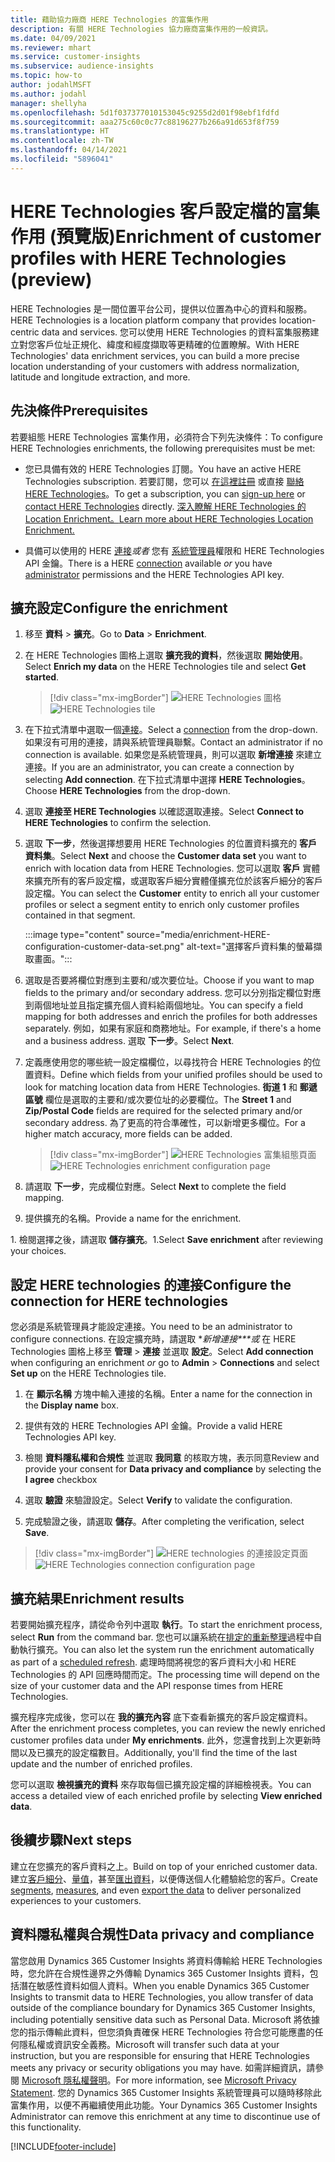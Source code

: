 ```yaml
---
title: 藉助協力廠商 HERE Technologies 的富集作用
description: 有關 HERE Technologies 協力廠商富集作用的一般資訊。
ms.date: 04/09/2021
ms.reviewer: mhart
ms.service: customer-insights
ms.subservice: audience-insights
ms.topic: how-to
author: jodahlMSFT
ms.author: jodahl
manager: shellyha
ms.openlocfilehash: 5d1f037377010153045c9255d2d01f98ebf1fdfd
ms.sourcegitcommit: aaa275c60c0c77c88196277b266a91d653f8f759
ms.translationtype: HT
ms.contentlocale: zh-TW
ms.lasthandoff: 04/14/2021
ms.locfileid: "5896041"
---
```

# <a name="enrichment-of-customer-profiles-with-here-technologies-preview"></a><span data-ttu-id="8bfe3-103">HERE Technologies 客戶設定檔的富集作用 (預覽版)</span><span class="sxs-lookup"><span data-stu-id="8bfe3-103">Enrichment of customer profiles with HERE Technologies (preview)</span></span>

<span data-ttu-id="8bfe3-104">HERE Technologies 是一間位置平台公司，提供以位置為中心的資料和服務。</span><span class="sxs-lookup"><span data-stu-id="8bfe3-104">HERE Technologies is a location platform company that provides location-centric data and services.</span></span> <span data-ttu-id="8bfe3-105">您可以使用 HERE Technologies 的資料富集服務建立對您客戶位址正規化、緯度和經度擷取等更精確的位置瞭解。</span><span class="sxs-lookup"><span data-stu-id="8bfe3-105">With HERE Technologies' data enrichment services, you can build a more precise location understanding of your customers with address normalization, latitude and longitude extraction, and more.</span></span>

## <a name="prerequisites"></a><span data-ttu-id="8bfe3-106">先決條件</span><span class="sxs-lookup"><span data-stu-id="8bfe3-106">Prerequisites</span></span>

<span data-ttu-id="8bfe3-107">若要組態 HERE Technologies 富集作用，必須符合下列先決條件：</span><span class="sxs-lookup"><span data-stu-id="8bfe3-107">To configure HERE Technologies enrichments, the following prerequisites must be met:</span></span>

- <span data-ttu-id="8bfe3-108">您已具備有效的 HERE Technologies 訂閱。</span><span class="sxs-lookup"><span data-stu-id="8bfe3-108">You have an active HERE Technologies subscription.</span></span> <span data-ttu-id="8bfe3-109">若要訂閱，您可以 [在這裡註冊](https://developer.here.com/sign-up?utm_medium=referral&utm_source=Microsoft-Dynamics-CI&create=Freemium-Basic) 或直接 [聯絡 HERE Technologies](https://developer.here.com/help?utm_medium=referral&utm_source=Microsoft-Dynamics-CI#how-can-we-help-you)。</span><span class="sxs-lookup"><span data-stu-id="8bfe3-109">To get a subscription, you can [sign-up here](https://developer.here.com/sign-up?utm_medium=referral&utm_source=Microsoft-Dynamics-CI&create=Freemium-Basic) or [contact HERE Technologies](https://developer.here.com/help?utm_medium=referral&utm_source=Microsoft-Dynamics-CI#how-can-we-help-you) directly.</span></span> [<span data-ttu-id="8bfe3-110">深入瞭解 HERE Technologies 的 Location Enrichment。</span><span class="sxs-lookup"><span data-stu-id="8bfe3-110">Learn more about HERE Technologies Location Enrichment.</span></span>](https://developer.here.com/location-enrichment?cid=Dev-MicrosoftDynamics-DB-0-Dev-&utm_source=MicrosoftDynamics&utm_medium=referral&utm_campaign=Online_Dev_ReferralMicrosoft)

- <span data-ttu-id="8bfe3-111">具備可以使用的 HERE [連接](connections.md)*或者* 您有 [系統管理員](permissions.md#administrator)權限和 HERE Technologies API 金鑰。</span><span class="sxs-lookup"><span data-stu-id="8bfe3-111">There is a HERE [connection](connections.md) available *or* you have [administrator](permissions.md#administrator) permissions and the HERE Technologies API key.</span></span>

## <a name="configure-the-enrichment"></a><span data-ttu-id="8bfe3-112">擴充設定</span><span class="sxs-lookup"><span data-stu-id="8bfe3-112">Configure the enrichment</span></span>

1. <span data-ttu-id="8bfe3-113">移至 **資料** > **擴充**。</span><span class="sxs-lookup"><span data-stu-id="8bfe3-113">Go to **Data** > **Enrichment**.</span></span> 

1. <span data-ttu-id="8bfe3-114">在 HERE Technologies 圖格上選取 **擴充我的資料**，然後選取 **開始使用**。</span><span class="sxs-lookup"><span data-stu-id="8bfe3-114">Select **Enrich my data** on the HERE Technologies tile and select **Get started**.</span></span>

   > [!div class="mx-imgBorder"]
   > <span data-ttu-id="8bfe3-115">![HERE Technologies 圖格](media/HERE-tile.png "HERE Technologies 圖格")</span><span class="sxs-lookup"><span data-stu-id="8bfe3-115">![HERE Technologies tile](media/HERE-tile.png "HERE Technologies tile")</span></span>

1. <span data-ttu-id="8bfe3-116">在下拉式清單中選取一個[連接](connections.md)。</span><span class="sxs-lookup"><span data-stu-id="8bfe3-116">Select a [connection](connections.md) from the drop-down.</span></span> <span data-ttu-id="8bfe3-117">如果沒有可用的連接，請與系統管理員聯繫。</span><span class="sxs-lookup"><span data-stu-id="8bfe3-117">Contact  an administrator if no connection is available.</span></span> <span data-ttu-id="8bfe3-118">如果您是系統管理員，則可以選取 **新增連接** 來建立連接。</span><span class="sxs-lookup"><span data-stu-id="8bfe3-118">If you are an administrator, you can create a connection by selecting **Add connection**.</span></span> <span data-ttu-id="8bfe3-119">在下拉式清單中選擇 **HERE Technologies**。</span><span class="sxs-lookup"><span data-stu-id="8bfe3-119">Choose **HERE Technologies** from the drop-down.</span></span> 

1. <span data-ttu-id="8bfe3-120">選取 **連接至 HERE Technologies** 以確認選取連接。</span><span class="sxs-lookup"><span data-stu-id="8bfe3-120">Select **Connect to HERE Technologies** to confirm the selection.</span></span>

1.  <span data-ttu-id="8bfe3-121">選取 **下一步**，然後選擇想要用 HERE Technologies 的位置資料擴充的 **客戶資料集**。</span><span class="sxs-lookup"><span data-stu-id="8bfe3-121">Select **Next** and choose the **Customer data set** you want to enrich with location data from HERE Technologies.</span></span> <span data-ttu-id="8bfe3-122">您可以選取 **客戶** 實體來擴充所有的客戶設定檔，或選取客戶細分實體僅擴充位於該客戶細分的客戶設定檔。</span><span class="sxs-lookup"><span data-stu-id="8bfe3-122">You can select the **Customer** entity to enrich all your customer profiles or select a segment entity to enrich only customer profiles contained in that segment.</span></span>

    :::image type="content" source="media/enrichment-HERE-configuration-customer-data-set.png" alt-text="選擇客戶資料集的螢幕擷取畫面。":::

1. <span data-ttu-id="8bfe3-124">選取是否要將欄位對應到主要和/或次要位址。</span><span class="sxs-lookup"><span data-stu-id="8bfe3-124">Choose if you want to map fields to the primary and/or secondary address.</span></span> <span data-ttu-id="8bfe3-125">您可以分別指定欄位對應到兩個地址並且指定擴充個人資料給兩個地址。</span><span class="sxs-lookup"><span data-stu-id="8bfe3-125">You can specify a field mapping for both addresses and enrich the profiles for both addresses separately.</span></span> <span data-ttu-id="8bfe3-126">例如，如果有家庭和商務地址。</span><span class="sxs-lookup"><span data-stu-id="8bfe3-126">For example, if there's a home and a business address.</span></span> <span data-ttu-id="8bfe3-127">選取 **下一步**。</span><span class="sxs-lookup"><span data-stu-id="8bfe3-127">Select **Next**.</span></span>

1. <span data-ttu-id="8bfe3-128">定義應使用您的哪些統一設定檔欄位，以尋找符合 HERE Technologies 的位置資料。</span><span class="sxs-lookup"><span data-stu-id="8bfe3-128">Define which fields from your unified profiles should be used to look for matching location data from HERE Technologies.</span></span> <span data-ttu-id="8bfe3-129">**街道 1** 和 **郵遞區號** 欄位是選取的主要和/或次要位址的必要欄位。</span><span class="sxs-lookup"><span data-stu-id="8bfe3-129">The **Street 1** and **Zip/Postal Code** fields are required for the selected primary and/or secondary address.</span></span> <span data-ttu-id="8bfe3-130">為了更高的符合準確性，可以新增更多欄位。</span><span class="sxs-lookup"><span data-stu-id="8bfe3-130">For a higher match accuracy, more fields can be added.</span></span>

   > [!div class="mx-imgBorder"]
   > <span data-ttu-id="8bfe3-131">![HERE Technologies 富集組態頁面](media/enrichment-HERE-configuration.png "HERE Technologies 富集組態頁面")</span><span class="sxs-lookup"><span data-stu-id="8bfe3-131">![HERE Technologies enrichment configuration page](media/enrichment-HERE-configuration.png "HERE Technologies enrichment configuration page")</span></span>

1. <span data-ttu-id="8bfe3-132">請選取 **下一步**，完成欄位對應。</span><span class="sxs-lookup"><span data-stu-id="8bfe3-132">Select **Next** to complete the field mapping.</span></span>

1. <span data-ttu-id="8bfe3-133">提供擴充的名稱。</span><span class="sxs-lookup"><span data-stu-id="8bfe3-133">Provide a name for the enrichment.</span></span> 

<span data-ttu-id="8bfe3-134">1. 檢閱選擇之後，請選取 **儲存擴充**。</span><span class="sxs-lookup"><span data-stu-id="8bfe3-134">1.Select **Save enrichment** after reviewing your choices.</span></span>

## <a name="configure-the-connection-for-here-technologies"></a><span data-ttu-id="8bfe3-135">設定 HERE technologies 的連接</span><span class="sxs-lookup"><span data-stu-id="8bfe3-135">Configure the connection for HERE technologies</span></span> 

<span data-ttu-id="8bfe3-136">您必須是系統管理員才能設定連接。</span><span class="sxs-lookup"><span data-stu-id="8bfe3-136">You need to be an administrator to configure connections.</span></span> <span data-ttu-id="8bfe3-137">在設定擴充時，請選取 \**新增連接\*\*\*或* 在 HERE Technologies 圖格上移至 **管理** > **連接** 並選取 **設定**。</span><span class="sxs-lookup"><span data-stu-id="8bfe3-137">Select **Add connection** when configuring an enrichment *or* go to **Admin** > **Connections** and select **Set up** on the HERE Technologies tile.</span></span>

1. <span data-ttu-id="8bfe3-138">在 **顯示名稱** 方塊中輸入連接的名稱。</span><span class="sxs-lookup"><span data-stu-id="8bfe3-138">Enter a name for the connection in the **Display name** box.</span></span>

1. <span data-ttu-id="8bfe3-139">提供有效的 HERE Technologies API 金鑰。</span><span class="sxs-lookup"><span data-stu-id="8bfe3-139">Provide a valid HERE Technologies API key.</span></span>

1. <span data-ttu-id="8bfe3-140">檢閱 **資料隱私權和合規性** 並選取 **我同意** 的核取方塊，表示同意</span><span class="sxs-lookup"><span data-stu-id="8bfe3-140">Review and provide your consent for **Data privacy and compliance** by selecting the **I agree** checkbox</span></span>

1. <span data-ttu-id="8bfe3-141">選取 **驗證** 來驗證設定。</span><span class="sxs-lookup"><span data-stu-id="8bfe3-141">Select **Verify** to validate the configuration.</span></span>

1. <span data-ttu-id="8bfe3-142">完成驗證之後，請選取 **儲存**。</span><span class="sxs-lookup"><span data-stu-id="8bfe3-142">After completing the verification, select **Save**.</span></span>

> [!div class="mx-imgBorder"]
   > <span data-ttu-id="8bfe3-143">![HERE technologies 的連接設定頁面](media/enrichment-HERE-connection.png "HERE technologies 的連接設定頁面")</span><span class="sxs-lookup"><span data-stu-id="8bfe3-143">![HERE Technologies connection configuration page](media/enrichment-HERE-connection.png "HERE Technologies connection configuration page")</span></span>

## <a name="enrichment-results"></a><span data-ttu-id="8bfe3-144">擴充結果</span><span class="sxs-lookup"><span data-stu-id="8bfe3-144">Enrichment results</span></span>

<span data-ttu-id="8bfe3-145">若要開始擴充程序，請從命令列中選取 **執行**。</span><span class="sxs-lookup"><span data-stu-id="8bfe3-145">To start the enrichment process, select **Run** from the command bar.</span></span> <span data-ttu-id="8bfe3-146">您也可以讓系統在[排定的重新整理](system.md#schedule-tab)過程中自動執行擴充。</span><span class="sxs-lookup"><span data-stu-id="8bfe3-146">You can also let the system run the enrichment automatically as part of a [scheduled refresh](system.md#schedule-tab).</span></span> <span data-ttu-id="8bfe3-147">處理時間將視您的客戶資料大小和 HERE Technologies 的 API 回應時間而定。</span><span class="sxs-lookup"><span data-stu-id="8bfe3-147">The processing time will depend on the size of your customer data and the API response times from HERE Technologies.</span></span>

<span data-ttu-id="8bfe3-148">擴充程序完成後，您可以在 **我的擴充內容** 底下查看新擴充的客戶設定檔資料。</span><span class="sxs-lookup"><span data-stu-id="8bfe3-148">After the enrichment process completes, you can review the newly enriched customer profiles data under **My enrichments**.</span></span> <span data-ttu-id="8bfe3-149">此外，您還會找到上次更新時間以及已擴充的設定檔數目。</span><span class="sxs-lookup"><span data-stu-id="8bfe3-149">Additionally, you'll find the time of the last update and the number of enriched profiles.</span></span>

<span data-ttu-id="8bfe3-150">您可以選取 **檢視擴充的資料** 來存取每個已擴充設定檔的詳細檢視表。</span><span class="sxs-lookup"><span data-stu-id="8bfe3-150">You can access a detailed view of each enriched profile by selecting **View enriched data**.</span></span>

## <a name="next-steps"></a><span data-ttu-id="8bfe3-151">後續步驟</span><span class="sxs-lookup"><span data-stu-id="8bfe3-151">Next steps</span></span>

<span data-ttu-id="8bfe3-152">建立在您擴充的客戶資料之上。</span><span class="sxs-lookup"><span data-stu-id="8bfe3-152">Build on top of your enriched customer data.</span></span> <span data-ttu-id="8bfe3-153">建立[客戶細分](segments.md)、[量值](measures.md)，甚至[匯出資料](export-destinations.md)，以便傳送個人化體驗給您的客戶。</span><span class="sxs-lookup"><span data-stu-id="8bfe3-153">Create [segments](segments.md), [measures](measures.md), and even [export the data](export-destinations.md) to deliver personalized experiences to your customers.</span></span>

## <a name="data-privacy-and-compliance"></a><span data-ttu-id="8bfe3-154">資料隱私權與合規性</span><span class="sxs-lookup"><span data-stu-id="8bfe3-154">Data privacy and compliance</span></span>

<span data-ttu-id="8bfe3-155">當您啟用 Dynamics 365 Customer Insights 將資料傳輸給 HERE Technologies 時，您允許在合規性邊界之外傳輸 Dynamics 365 Customer Insights 資料，包括潛在敏感性資料如個人資料。</span><span class="sxs-lookup"><span data-stu-id="8bfe3-155">When you enable Dynamics 365 Customer Insights to transmit data to HERE Technologies, you allow transfer of data outside of the compliance boundary for Dynamics 365 Customer Insights, including potentially sensitive data such as Personal Data.</span></span> <span data-ttu-id="8bfe3-156">Microsoft 將依據您的指示傳輸此資料，但您須負責確保 HERE Technologies 符合您可能應盡的任何隱私權或資訊安全義務。</span><span class="sxs-lookup"><span data-stu-id="8bfe3-156">Microsoft will transfer such data at your instruction, but you are responsible for ensuring that HERE Technologies meets any privacy or security obligations you may have.</span></span> <span data-ttu-id="8bfe3-157">如需詳細資訊，請參閱 [Microsoft 隱私權聲明](https://go.microsoft.com/fwlink/?linkid=396732)。</span><span class="sxs-lookup"><span data-stu-id="8bfe3-157">For more information, see [Microsoft Privacy Statement](https://go.microsoft.com/fwlink/?linkid=396732).</span></span>
<span data-ttu-id="8bfe3-158">您的 Dynamics 365 Customer Insights 系統管理員可以隨時移除此富集作用，以便不再繼續使用此功能。</span><span class="sxs-lookup"><span data-stu-id="8bfe3-158">Your Dynamics 365 Customer Insights Administrator can remove this enrichment at any time to discontinue use of this functionality.</span></span>


[!INCLUDE[footer-include](../includes/footer-banner.md)]
